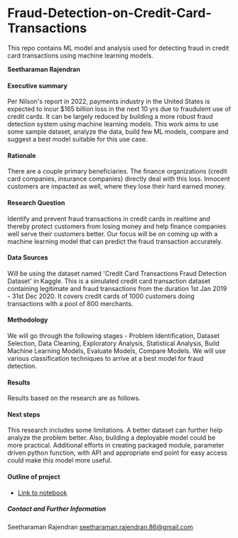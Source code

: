 # Fraud-Detection-on-Credit-Card-Transactions
This repo contains ML model and analysis used for detecting fraud in credit card transactions using machine learning models.

**Seetharaman Rajendran**

#### Executive summary
Per Nilson's report in 2022, payments industry in the United States is expected to incur $165 billion loss in the next 10 yrs due to fraudulent use of credit cards.
It can be largely reduced by building a more robust fraud detection system using machine learning models. 
This work aims to use some sample dataset, analyze the data, build few ML models, compare and suggest a best model suitable for this use case.

#### Rationale
There are a couple primary beneficiaries. The finance organizations (credit card companies, insurance companies) directly deal with this loss.
Innocent customers are impacted as well, where they lose their hard earned money.

#### Research Question
Identify and prevent fraud transactions in credit cards in realtime and thereby protect customers from losing money and help finance companies well serve their customers better.
Our focus will be on coming up with a machine learning model that can predict the fraud transaction accurately.

#### Data Sources
Will be using the dataset named 'Credit Card Transactions Fraud Detection Dataset' in Kaggle.
This is a simulated credit card transaction dataset containing legitimate and fraud transactions from the duration 1st Jan 2019 - 31st Dec 2020. 
It covers credit cards of 1000 customers doing transactions with a pool of 800 merchants.

#### Methodology
We will go through the following stages - Problem Identification, Dataset Selection, Data Cleaning, Exploratory Analysis, Statistical Analysis, Build Machine Learning Models, Evaluate Models, Compare Models.
We will use various classification techniques to arrive at a best model for fraud detection.

#### Results
Results based on the research are as follows.

#### Next steps
This research includes some limitations. A better dataset can further help analyze the problem better.
Also, building a deployable model could be more practical. Additional efforts in creating packaged module,
parameter driven python function, with API and appropriate end point for easy access could make this model more useful.

#### Outline of project
- [Link to notebook]()

##### Contact and Further Information
Seetharaman Rajendran
seetharaman.rajendran.86@gmail.com
